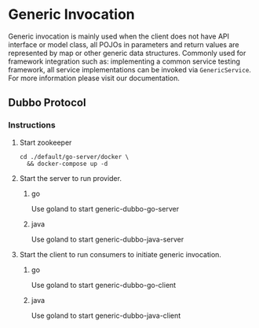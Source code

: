 # Generic Invocation

Generic invocation is mainly used when the client does not have API interface or model class, all POJOs in parameters and return values are represented by map or other generic data structures. Commonly used for framework integration such as: implementing a common service testing framework, all service implementations can be invoked via `GenericService`. For more information please visit our documentation.

## Dubbo Protocol

### Instructions

1. Start zookeeper

   ```shell
   cd ./default/go-server/docker \
     && docker-compose up -d
   ```

2. Start the server to run provider.

   1. go

      Use goland to start generic-dubbo-go-server

   2. java

      Use goland to start generic-dubbo-java-server

3. Start the client to run consumers to initiate generic invocation.

   1. go

      Use goland to start generic-dubbo-go-client

   2. java

      Use goland to start generic-dubbo-java-client